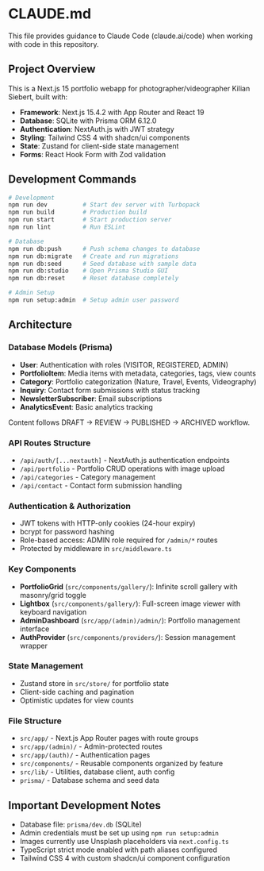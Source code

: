 # CLAUDE.md

This file provides guidance to Claude Code (claude.ai/code) when working with code in this repository.

## Project Overview

This is a Next.js 15 portfolio webapp for photographer/videographer Kilian Siebert, built with:
- **Framework**: Next.js 15.4.2 with App Router and React 19
- **Database**: SQLite with Prisma ORM 6.12.0
- **Authentication**: NextAuth.js with JWT strategy
- **Styling**: Tailwind CSS 4 with shadcn/ui components
- **State**: Zustand for client-side state management
- **Forms**: React Hook Form with Zod validation

## Development Commands

```bash
# Development
npm run dev          # Start dev server with Turbopack
npm run build        # Production build
npm run start        # Start production server
npm run lint         # Run ESLint

# Database
npm run db:push      # Push schema changes to database
npm run db:migrate   # Create and run migrations
npm run db:seed      # Seed database with sample data
npm run db:studio    # Open Prisma Studio GUI
npm run db:reset     # Reset database completely

# Admin Setup
npm run setup:admin  # Setup admin user password
```

## Architecture

### Database Models (Prisma)
- **User**: Authentication with roles (VISITOR, REGISTERED, ADMIN)
- **PortfolioItem**: Media items with metadata, categories, tags, view counts
- **Category**: Portfolio categorization (Nature, Travel, Events, Videography)
- **Inquiry**: Contact form submissions with status tracking
- **NewsletterSubscriber**: Email subscriptions
- **AnalyticsEvent**: Basic analytics tracking

Content follows DRAFT → REVIEW → PUBLISHED → ARCHIVED workflow.

### API Routes Structure
- `/api/auth/[...nextauth]` - NextAuth.js authentication endpoints
- `/api/portfolio` - Portfolio CRUD operations with image upload
- `/api/categories` - Category management
- `/api/contact` - Contact form submission handling

### Authentication & Authorization
- JWT tokens with HTTP-only cookies (24-hour expiry)
- bcrypt for password hashing
- Role-based access: ADMIN role required for `/admin/*` routes
- Protected by middleware in `src/middleware.ts`

### Key Components
- **PortfolioGrid** (`src/components/gallery/`): Infinite scroll gallery with masonry/grid toggle
- **Lightbox** (`src/components/gallery/`): Full-screen image viewer with keyboard navigation
- **AdminDashboard** (`src/app/(admin)/admin/`): Portfolio management interface
- **AuthProvider** (`src/components/providers/`): Session management wrapper

### State Management
- Zustand store in `src/store/` for portfolio state
- Client-side caching and pagination
- Optimistic updates for view counts

### File Structure
- `src/app/` - Next.js App Router pages with route groups
- `src/app/(admin)/` - Admin-protected routes
- `src/app/(auth)/` - Authentication pages
- `src/components/` - Reusable components organized by feature
- `src/lib/` - Utilities, database client, auth config
- `prisma/` - Database schema and seed data

## Important Development Notes

- Database file: `prisma/dev.db` (SQLite)
- Admin credentials must be set up using `npm run setup:admin`
- Images currently use Unsplash placeholders via `next.config.ts`
- TypeScript strict mode enabled with path aliases configured
- Tailwind CSS 4 with custom shadcn/ui component configuration
